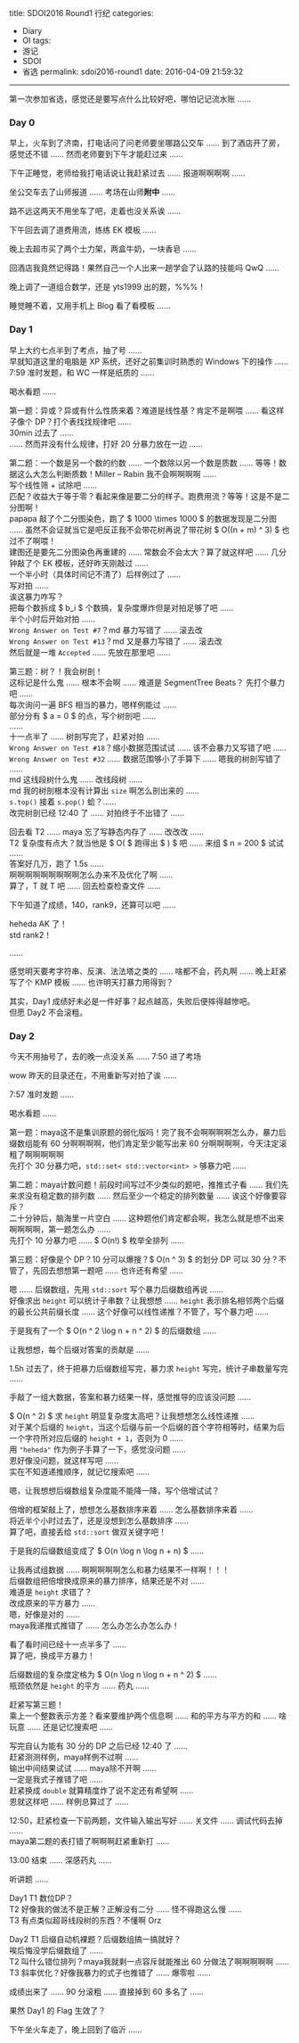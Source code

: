 title: SDOI2016 Round1 行纪
categories: 
  - Diary
  - OI
tags: 
  - 游记
  - SDOI
  - 省选
permalink: sdoi2016-round1
date: 2016-04-09 21:59:32
---

第一次参加省选，感觉还是要写点什么比较好吧，哪怕记记流水账 ……

<!-- more -->

### Day 0
早上，火车到了济南，打电话问了问老师要坐哪路公交车 …… 到了酒店开了房，感觉还不错 …… 然而老师要到下午才能赶过来 ……

下午正睡觉，老师给我打电话说让我赶紧过去 …… 报道啊啊啊啊 ……

坐公交车去了山师报道 …… 考场在山师**附中** ……

路不远这两天不用坐车了吧，走着也没关系诶 ……

下午回去调了道费用流，练练 EK 模板 ……

晚上去超市买了两个士力架，两盒牛奶，一块香皂 ……

回酒店我竟然记得路！果然自己一个人出来一趟学会了认路的技能吗 QwQ ……

晚上调了一道组合数学，还是 yts1999 出的题，%%%！

睡觉睡不着，又用手机上 Blog 看了看模板 ……

### Day 1
早上大约七点半到了考点，抽了号 ……  
早就知道这里的电脑是 XP 系统，还好之前集训时熟悉的 Windows 下的操作 ……  
7:59 准时发题，和 WC 一样是纸质的 ……

喝水看题 ……

第一题：异或？异或有什么性质来着？难道是线性基？肯定不是啊喂 …… 看这样子像个 DP？打个表找找规律吧 ……  
30min 过去了 ……  
…… 然而并没有什么规律，打好 20 分暴力放在一边 ……

第二题：一个数是另一个数的约数 …… 一个数除以另一个数是质数 …… 等等！数据这么大怎么判断质数！Miller – Rabin 我不会啊啊啊啊 ……  
写个线性筛 + 试除吧 ……  
匹配？收益大于等于零？看起来像是要二分的样子。跑费用流？等等！这是不是二分图啊！  
papapa 敲了个二分图染色，跑了 $ 1000 \times 1000 $ 的数据发现是二分图 …… 虽然不会证就当它是吧反正我不会带花树再说了带花树 $ O((n + m) ^ 3) $ 也过不了啊喂！  
建图还是要先二分图染色再重建的 …… 常数会不会太大？算了就这样吧 …… 几分钟敲了个 EK 模板，还好昨天刚敲过 ……  
一个半小时（具体时间记不清了）后样例过了 ……  
写对拍 ……  
诶这暴力咋写？  
把每个数拆成 $ b_i $ 个数搞，复杂度爆炸但是对拍足够了吧 ……  
半个小时后开始对拍 ……  
`Wrong Answer on Test #7`？md 暴力写错了 …… 滚去改  
`Wrong Answer on Test #13`？md 又是暴力写错了 …… 滚去改  
然后就是一堆 `Accepted` ……  先放在那里吧 ……

第三题：树？！我会树剖！  
这标记是什么鬼 …… 根本不会啊 …… 难道是 SegmentTree Beats？ 先打个暴力吧 ……  
每次询问一遍 BFS 相当的暴力，嗯样例能过 ……  
部分分有 $ a = 0 $ 的点，写个树剖吧 ……  
……  
十一点半了 ……  树剖写完了，赶紧对拍 ……  
`Wrong Answer on Test #18`？缩小数据范围试试 …… 该不会暴力又写错了吧 ……  
`Wrong Answer on Test #32` …… 数据范围够小了手算下 …… 嗯我的树剖写错了 ……  
md 这线段树什么鬼 …… 改线段树 ……  
md 我的树剖根本没有计算出 `size` 啊怎么剖出来的 ……  
`s.top()` 接着 `s.pop()` 蛤？……  
改完树剖已经 12:40 了 …… 对拍终于不出错了 ……

回去看 T2 …… maya 忘了写静态内存了 …… 改改改 ……  
T2 复杂度有点大？就当他是 $ O( $ 跑得出 $ ) $ 吧 …… 来组 $ n = 200 $ 试试 ……  
答案好几万，跑了 1.5s ……  
啊啊啊啊啊啊啊啊啊怎么办来不及优化了啊 ……  
算了，T 就 T 吧 …… 回去检查检查文件 ……

下午知道了成绩，140，rank9，还算可以吧 ……

heheda AK 了！  
std rank2！

……

感觉明天要考字符串、反演、法法塔之类的 …… 啥都不会，药丸啊 …… 晚上赶紧写了个 KMP 模板 …… 也许明天打暴力用得到？

其实，Day1 成绩好未必是一件好事？起点越高，失败后便摔得越惨吧。  
但愿 Day2 不会滚粗。

### Day 2
今天不用抽号了，去的晚一点没关系 …… 7:50 进了考场

wow 昨天的目录还在，不用重新写对拍了诶 ……

7:57 准时发题 ……

喝水看题 ……

第一题：maya这不是集训原题的弱化版吗！完了我不会啊啊啊啊怎么办，暴力后缀数组能有 60 分啊啊啊啊，他们肯定至少能写出来 60 分啊啊啊啊，今天注定滚粗了啊啊啊啊啊  
先打个 30 分暴力吧，`std::set< std::vector<int> >` 够暴力吧 ……  

第二题：maya计数问题！前段时间写过不少类似的题吧，推推式子看 …… 我们先来求没有稳定数的排列数 …… 然后至少一个稳定的排列数量 …… 诶这个好像要容斥？  
二十分钟后，脑海里一片空白 …… 这种题他们肯定都会啊，我怎么就是想不出来啊啊啊啊，第一题怎么办 ……  
先打个 10 分暴力吧 …… $ O(n!) $ 枚举全排列 ……

第三题：好像是个 DP？10 分可以爆搜？$ O(n ^ 3) $ 的划分 DP 可以 30 分？不管了，先回去想想第一题吧 …… 也许还有希望 ……

嗯 …… 后缀数组，先用 `std::sort` 写个暴力后缀数组再说 ……  
好像求出 `height` 可以统计子串数？让我想想 …… `height` 表示排名相邻两个后缀的最长公共前缀长度 …… 这个好像可以线性递推？不管了，写个暴力吧 ……

于是我有了一个 $ O(n ^ 2 \log n + n ^ 2) $ 的后缀数组 ……

让我想想，每个后缀对答案的贡献是 ……

1.5h 过去了，终于把暴力后缀数组写完，暴力求 `height` 写完，统计子串数量写完 ……

手敲了一组大数据，答案和暴力结果一样，感觉推导的应该没问题 ……

$ O(n ^ 2) $ 求 `height` 明显复杂度太高吧？让我想想怎么线性递推 ……  
对于某个后缀的 `height`，当这个后缀与前一个后缀的首个字符相等时，结果为后一个字符所对应后缀的 `height + 1`，否则为 0 ……  
用 `"heheda"` 作为例子手算了一下，感觉没问题 ……  
恩好像没问题，就这样写吧 ……  
实在不知道递推顺序，就记忆搜索吧 ……  

嗯，让我想想后缀数组复杂度能不能降一降，写个倍增试试？

倍增的框架敲上了，想想怎么基数排序来着 …… 怎么基数排序来着 ……  
将近半个小时过去了，还是没想到怎么基数排序 ……  
算了吧，直接丢给 `std::sort` 做双关键字吧！

于是我的后缀数组变成了 $ O(n \log n \log n + n) $ ……

让我再试组数据 …… 啊啊啊啊啊怎么和暴力结果不一样啊！！！  
后缀数组把倍增换成原来的暴力排序，结果还是不对 ……  
难道是 `height` 求错了？  
改成原来的平方暴力 ……  
嗯，好像是对的 ……  
maya我递推式推错了 …… 怎么办怎么办怎么办！

看了看时间已经十一点半多了 ……  
算了吧，换成平方暴力！

后缀数组的复杂度定格为 $ O(n \log n \log n + n ^ 2) $ ……  
瓶颈依然是 `height` 的平方 …… 药丸 ……  

赶紧写第三题！  
乘上一个整数表示方差？看来要维护两个信息啊 …… 和的平方与平方的和 …… 啥玩意 …… 还是记忆搜索吧 ……

写完自认为能有 30 分的 DP 之后已经 12:40 了 ……  
赶紧测测样例，maya样例不过啊 ……  
输出中间结果试试 …… maya除不开啊 ……  
一定是我式子推错了吧 ……  
赶紧换成 `double` 就算精度炸了说不定还有希望啊 ……  
恩就这样吧 …… 样例总算过了 ……  

12:50，赶紧检查一下前两题，文件输入输出写好 …… 关文件 …… 调试代码去掉 ……  
maya第二题的表打错了啊啊啊赶紧重新打 ……  

13:00 结束 …… 深感药丸 ……

听讲题 ……

Day1 T1 数位DP？  
T2 好像我的做法不是正解？正解没有二分 …… 怪不得跑这么慢 ……  
T3 有点类似超哥线段树的东西？不懂啊 Orz

Day2 T1 后缀自动机裸题？后缀数组搞一搞就好？  
唉后悔没学后缀数组了 ……  
T2 叫什么错位排列？maya我就剩一点容斥就能推出 60 分做法了啊啊啊啊啊 ……  
T3 斜率优化？好像我暴力的式子也推错了 …… 爆零啦 ……  

成绩出来了 …… 90 分滚粗 …… 直接掉到 60 多名了 ……

果然 Day1 的 Flag 生效了？

下午坐火车走了，晚上回到了临沂 ……
